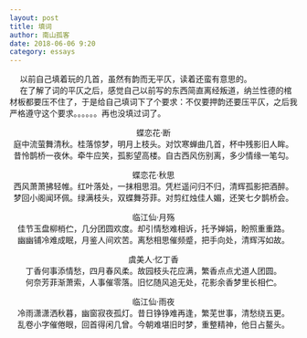 ```yaml
---
layout: post
title: 填词
author: 南山孤客
date: 2018-06-06 9:20
category: essays
---
```

&emsp;    以前自己填着玩的几首，虽然有韵而无平仄，读着还蛮有意思的。  
&emsp;    在了解了词的平仄之后，感觉自己以前写的东西简直离经叛道，纳兰性德的棺材板都要压不住了，于是给自己填词下了个要求：不仅要押韵还要压平仄，之后我严格遵守这个要求。。。。。。再也没填过词了。  


<div align="center">
	<p>蝶恋花·断<br>
	庭中流萤舞清秋。桂落惊梦，明月上枝头。对饮寒蝉曲几首，杯中残影旧人眸。<br>
	昔怜鹊桥一夜休。牵牛应笑，孤影望高楼。自古西风伤别离，多少情缘一笔勾。</p>
</div>

<div align="center">
	<p>蝶恋花·秋思<br>
	西风萧萧拂轻帷。红叶落处，一抹相思泪。凭栏遥问归不归，清辉孤影把酒醉。<br>
	梦回小阁闻环佩。绿满枝头，双蝶舞芬菲。对剪红烛佳人媚，还笑七夕鹊桥会。</p>
</div>

<div align="center">
	<p>临江仙·月殇<br>
	佳节玉盘柳梢伫，几分团圆欢度。却引情愁难相诉，托予婵娟，盼照重重路。<br>
	幽幽铺冷难成眠，月鉴人间欢苦。离愁相思催频蹙，把手向处，清辉泻如故。</p>
</div>

<div align="center">
	<p>虞美人·忆丁香<br>
	丁香何事添情愁，四月春风柔。故园枝头花应满，繁香点点尤道人团圆。<br>
	何奈芳菲渐萧索，人事催零落。旧忆随风追无处，花影余香梦里长相伫。</p>
</div>

<div align="center">
	<p>临江仙·雨夜<br>
	冷雨潇潇洒秋暮，幽窗寂夜孤灯。昔日铮铮难再逢，繁芜世事，清愁绕五更。<br>
	乱卷小字催倦眼，回首得闲几曾。今朝难堪旧时梦，重整精神，他日占鳌头。</p>
</div>